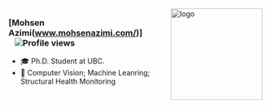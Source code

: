 <!--
**mohsen-azimi/mohsen-azimi** 

Here are some ideas to get you started:

- 🔭 I’m currently working on ...
- 🌱 I’m currently learning ...
- 👯 I’m looking to collaborate on ...
- 🤔 I’m looking for help with ...
- 💬 Ask me about ...
- 📫 How to reach me: ...
- 😄 Pronouns: ...
- ⚡ Fun fact: ...
-->

<img src="https://github-readme-stats.vercel.app/api?username=wh200720041&show_icons=true&count_private=true" alt="logo" height="180" align="right" style="margin: 5px; margin-bottom: 20px;" />

### [Mohsen Azimi(www.mohsenazimi.com/)] &nbsp;&nbsp; &nbsp;&nbsp; &nbsp;&nbsp;&nbsp;&nbsp; &nbsp;&nbsp;   ![Profile views](https://gpvc.arturio.dev/mohsen-azimi) 

- :mortar_board: Ph.D. Student at UBC.
- :hammer: Computer Vision; Machine Leanring; Structural Health Monitoring
  
